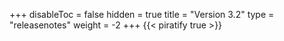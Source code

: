 +++
disableToc = false
hidden = true
title = "Version 3.2"
type = "releasenotes"
weight = -2
+++
{{< piratify true >}}
